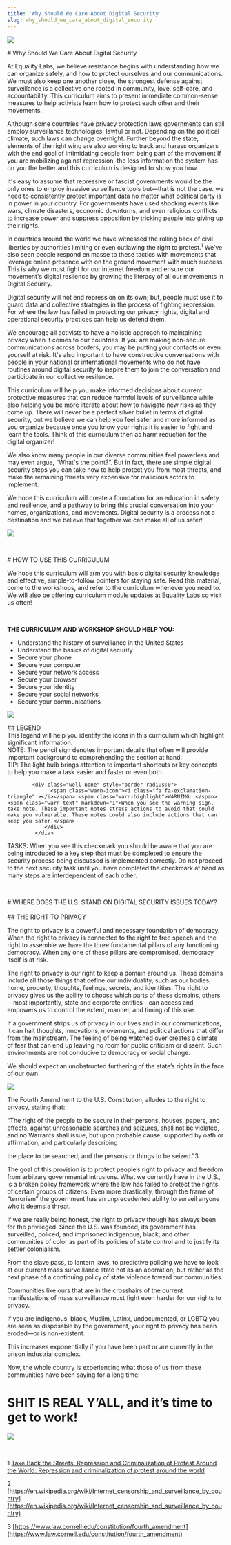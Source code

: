 ```yaml
---
title: 'Why Should We Care About Digital Security '
slug: why_should_we_care_about_digital_security
---
```


![](/images/Curriculum_img_3.jpg)


<div class="WHAY_H1" markdown="1"># Why Should We Care About Digital Security</div>

At Equality Labs, we believe resistance begins with understanding how we can organize safely, and how to protect ourselves and our communications. We must also keep one another close, the strongest defense against surveillance is a collective one rooted in community, love, self-care, and accountability. This curriculum aims to present immediate common-sense measures to help activists learn how to protect each other and their movements.

Although some countries have privacy protection laws governments can still employ surveillance technologies; lawful or not. Depending on the political climate, such laws can change overnight. Further beyond the state, elements of the right wing are also working to track and harass organizers with the end goal of intimidating people from being part of the movement If you are mobilizing against repression, the less information the system has on you the better and this curriculum is designed to show you how.

It's easy to assume that repressive or fascist governments would be the only ones to employ invasive surveillance tools but—that is not the case. we need to consistently protect important data no matter what political party is in power in your country. For governments have used shocking events like wars, climate disasters, economic downturns, and even religious conflicts to increase power and suppress opposition by tricking people into giving up their rights. 

In countries around the world we have witnessed the rolling back of civil liberties by authorities limiting or even outlawing the right to protest.<sup>1</sup> We’ve also seen people respond en masse to these tactics with movements that leverage online presence with on the ground movement with much success. This is why we must fight for our internet freedom and ensure our movement's digital resilence by growing the literacy of all our movements in Digital Security.

Digital security will not end repression on its own; but, people must use it to guard data and collective strategies in the process of fighting repression. For where the law has failed in protecting our privacy rights, digital and operational security practices can help us defend them.

We encourage all activists to have a holistic approach to maintaining privacy when it comes to our countries. If you are making non-secure communications across borders, you may be putting your contacts or even yourself at risk. It's also important to have constructive conversations with people in your national or international movements who do not have routines around digital security to inspire them to join the conversation and participate in our collective resilence. 

This curriculum will help you make informed decisions about current protective measures that can reduce harmful levels of surveillance while also helping you be more literate about how to  navigate new risks as they come up. There will never be a perfect silver bullet in terms of digital security, but we believe we can help you feel safer and more informed as you organize because once you know your rights it is easier to fight and learn the tools. Think of this curriculum then as harm reduction for the digital organizer!

We also know many people in our diverse communities feel powerless and may even argue, “What's the point?”. But in fact, there are simple digital security steps you can take now to help protect you from most threats, and make the remaining threats very expensive for malicious actors to implement.

We hope this curriculum will create a foundation for an education in safety and resilience, and a pathway to bring this crucial conversation into your homes, organizations, and movements. Digital security is a process not a destination and we believe that together we can make all of us safer! 


![](/images/Curriculum_img_5.jpg)

&nbsp;

<div class="WHAY_H1" markdown="1"># HOW TO USE THIS CURRICULUM</div>

We hope this curriculum will arm you with basic digital security knowledge and effective, simple-to-follow pointers for staying safe. Read this material, come to the workshops, and refer to the curriculum whenever you need to. We will also be offering curriculum module updates at [Equality Labs](http://www.equalitylabs.org) so visit us often!

&nbsp; 


**THE CURRICULUM AND WORKSHOP SHOULD HELP YOU:**

* Understand the history of surveillance in the United States
* Understand the basics of digital security
* Secure your phone
* Secure your computer
* Secure your network access
* Secure your browser
* Secure your identity
* Secure your social networks
* Secure your communications


![](/images/Curriculum_img_6.jpg)


<div class="GLBL_H2" markdown="1">## LEGEND</div>
This legend will help you identify the icons in this curriculum which highlight significant information.

<div class="col-xs-12 none">
			<div class="well none" style="border-radius:0" >
                          <span class="note-icon"><i class="fa fa-pencil" ></i></span> <span class="note-highlight">NOTE: </span><span class="note-text" markdown="1">The pencil sign denotes important details that often will provide important background to comprehending the section at hand.</span>
		       </div>
		     </div>

<div class="col-xs-12 none">
			<div class="well none" style="border-radius:0">
                          <span class="tip-icon"><i class="fa fa-lightbulb-o" ></i></span> <span class="tip-highlight">TIP: </span><span class="tip-text" markdown="1">The light bulb brings attention to important shortcuts or key concepts to help you make a task easier and faster or even both.</span>
		       </div>
		     </div>

<div class="col-xs-12 none">
                        
			<div class="well none" style="border-radius:0">
    			  <span class="warn-icon"><i class="fa fa-exclamation-triangle" ></i></span> <span class="warn-highlight">WARNING: </span><span class="warn-text" markdown="1">When you see the warning sign, take note. These important notes stress actions to avoid that could make you vulnerable. These notes could also include actions that can keep you safer.</span>
		        </div>
		     </div>

<div class="well none" style="border-radius:0 background=transparent; border=0px;">
                          <span class="check-icon"><i class="fa fa-check"></i></span><span class="check-highlight">TASKS:</span><span class="check-text" markdown="1"> When you see this checkmark you should be aware that you are being introduced to a key step that must be completed to ensure the security process being discussed is implemented correctly. Do not proceed to the next security task until you have completed the checkmark at hand as many steps are interdependent of each other.</span> </div> </div>

&nbsp;
&nbsp; 

<div class="WHAY_H1" markdown="1"># WHERE DOES THE U.S. STAND ON DIGITAL SECURITY ISSUES TODAY?</div>
&nbsp; 


<div class="GLBL_H2" markdown="1">## THE RIGHT TO PRIVACY</div>

The right to privacy is a powerful and necessary foundation of democracy. When the right to privacy is connected to the right to free speech and the right to assemble we have the three fundamental pillars of any functioning democracy. When any one of these pillars are compromised, democracy itself is at risk.

The right to privacy is our right to keep a domain around us. These domains include all those things that define our individuality, such as our bodies, home, property, thoughts, feelings, secrets, and identities. The right to privacy gives us the ability to choose which parts of these domains, others—most importantly, state and corporate entities—can access and empowers us to control the extent, manner, and timing of this use.

If a government strips us of privacy in our lives and in our communications, it can halt thoughts, innovations, movements, and political actions that differ from the mainstream. The feeling of being watched over creates a climate of fear that can end up leaving no room for public criticism or dissent. Such environments are not conducive to democracy or social change.

We should expect an unobstructed furthering of the state’s rights in the face of our own.


![](/images/Curriculum_img_7.jpg)


The Fourth Amendment to the U.S. Constitution, alludes to the right to privacy, stating that:

“The right of the people to be secure in their persons, houses, papers, and effects, against unreasonable searches and seizures, shall not be violated, and no Warrants shall issue, but upon probable cause, supported by oath or affirmation, and particularly describing

the place to be searched, and the persons or things to be seized.”3

The goal of this provision is to protect people’s right to privacy and freedom from arbitrary governmental intrusions. What we currently have in the U.S., is a broken policy framework where the law has failed to protect the rights of certain groups of citizens. Even more drastically, through the frame of “terrorism” the government has an unprecedented ability to surveil anyone who it deems a threat.

If we are really being honest, the right to privacy though has always been for the privileged. Since the U.S. was founded, its government has surveilled, policed, and imprisoned indigenous, black, and other communities of color as part of its policies of state control and to justify its settler colonialism.

From the slave pass, to lantern laws, to predictive policing we have to look at our current mass surveillance state not as an aberration, but rather as the next phase of a continuing policy of state violence toward our communities.

Communities like ours that are in the crosshairs of the current manifestations of mass surveillance must fight even harder for our rights to privacy.

If you are indigenous, black, Muslim, Latinx, undocumented, or LGBTQ you are seen as disposable by the government, your right to privacy has been eroded—or is non-existent.

This increases exponentially if you have been part or are currently in the prison industrial complex.

Now, the whole country is experiencing what those of us from these communities have been saying for a long time:

# SHIT IS REAL Y’ALL, and it’s time to get to work!


![](/images/Curriculum_img_8.jpg)

&nbsp;
 
1  [Take Back the Streets: Repression and Criminalization of Protest Around the World: Repression and
criminalization of protest around the world](https://www.aclu.org/files/assets/global_protest_suppression_report_inclo.pdf)

2 [https://en.wikipedia.org/wiki/Internet_censorship_and_surveillance_by_country](https://en.wikipedia.org/wiki/Internet_censorship_and_surveillance_by_country)

3  [https://www.law.cornell.edu/constitution/fourth_amendment](https://www.law.cornell.edu/constitution/fourth_amendment)

